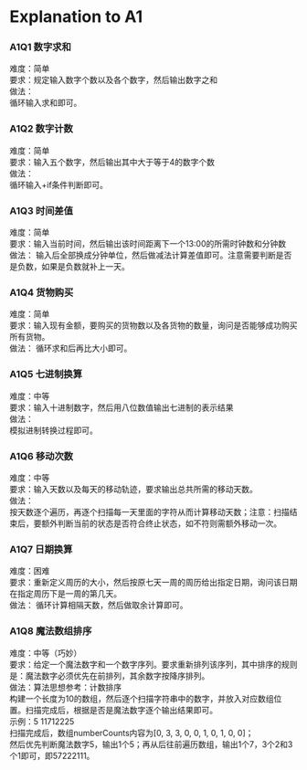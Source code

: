 # Explanation to A1
  
### A1Q1 数字求和
难度：简单  
要求：规定输入数字个数以及各个数字，然后输出数字之和  
做法：  
循环输入求和即可。  

### A1Q2 数字计数
难度：简单  
要求：输入五个数字，然后输出其中大于等于4的数字个数  
做法：  
循环输入+if条件判断即可。  

### A1Q3 时间差值
难度：简单  
要求：输入当前时间，然后输出该时间距离下一个13:00的所需时钟数和分钟数  
做法：
输入后全部换成分钟单位，然后做减法计算差值即可。注意需要判断是否是负数，如果是负数就补上一天。  

### A1Q4 货物购买
难度：简单   
要求：输入现有金额，要购买的货物数以及各货物的数量，询问是否能够成功购买所有货物。  
做法：
循环求和后再比大小即可。  

### A1Q5 七进制换算
难度：中等  
要求：输入十进制数字，然后用八位数值输出七进制的表示结果  
做法：  
模拟进制转换过程即可。  

### A1Q6 移动次数
难度：中等  
要求：输入天数以及每天的移动轨迹，要求输出总共所需的移动天数。  
做法：  
按天数逐个遍历，再逐个扫描每一天里面的字符从而计算移动天数；注意：扫描结束后，要额外判断当前的状态是否符合终止状态，如不符则需额外移动一次。  

### A1Q7 日期换算
难度：困难  
要求：重新定义周历的大小，然后按原七天一周的周历给出指定日期，询问该日期在指定周历下是一周的第几天。  
做法：
循环计算相隔天数，然后做取余计算即可。  

### A1Q8 魔法数组排序  
难度：中等（巧妙）  
要求：给定一个魔法数字和一个数字序列。要求重新排列该序列，其中排序的规则是：魔法数字必须优先在前排列，其余数字按降序排列。  
做法：算法思想参考：计数排序  
构建一个长度为10的数组，然后逐个扫描字符串中的数字，并放入对应数组位置。扫描完成后，根据是否是魔法数字逐个输出结果即可。   
示例：5 11712225  
扫描完成后，数组numberCounts内容为[0, 3, 3, 0, 0, 1, 0, 1, 0, 0]；  
然后优先判断魔法数字5，输出1个5；再从后往前遍历数组，输出1个7，3个2和3个1即可，即57222111。

